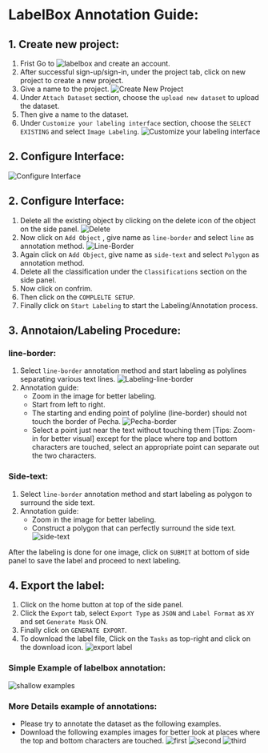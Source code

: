 # LabelBox Annotation Guide:

## 1. Create new project:
1. Frist Go to ![labelbox](https://labelbox.com/) and create an account.
1. After successful sign-up/sign-in, under the project tab, click on new project to create a new project.
1. Give a name to the project. ![Create New Project](https://raw.githubusercontent.com/10zinten/line-segmentation/master/assets/imgs/labelbox-01.png)
1. Under `Attach Dataset` section, choose the `upload new dataset` to upload the dataset.
1. Then give a name to the dataset.
1. Under `Customize your labeling interface` section, choose the `SELECT EXISTING` and select `Image Labeling`. ![Customize your labeling interface](https://raw.githubusercontent.com/10zinten/line-segmentation/master/assets/imgs/labelbox-06.png)

## 2. Configure Interface:
![Configure Interface](https://raw.githubusercontent.com/10zinten/line-segmentation/master/assets/imgs/labelbox-03.png)
## 2. Configure Interface:
1. Delete all the existing object by clicking on the delete icon of the object on the side panel. ![Delete](https://raw.githubusercontent.com/10zinten/line-segmentation/master/assets/imgs/labelbox-04.png)
1. Now click on `Add Object` , give name as `line-border` and select `line` as annotation method. ![Line-Border](https://raw.githubusercontent.com/10zinten/line-segmentation/master/assets/imgs/labelbox-05.png)
1. Again click on `Add Object`, give name as `side-text` and select `Polygon` as annotation method.
1. Delete all the classification under the `Classifications` section on the side panel.
1. Now click on confrim.
1. Then click on the `COMPLELTE SETUP`. 
1. Finally click on `Start Labeling` to start the Labeling/Annotation process.

## 3. Annotaion/Labeling Procedure:

### line-border:
1. Select `line-border` annotation method and start labeling as polylines separating various text lines. ![Labeling-line-border](https://raw.githubusercontent.com/10zinten/line-segmentation/master/assets/imgs/labelbox-07.png)
1. Annotation guide:
    - Zoom in the image for better labeling.
    - Start from left to right.
    - The starting and ending point of polyline (line-border) should not touch the border of Pecha. ![Pecha-border](https://raw.githubusercontent.com/10zinten/line-segmentation/master/assets/imgs/labelbox-08.gif)
    - Select a point just near the text without touching them [Tips: Zoom-in for better visual] except for the place where top and bottom characters are touched, select an appropriate point can separate out the two characters.
    
### Side-text:
1. Select `line-border` annotation method and start labeling as polygon to surround the side text.
1. Annotation guide:
    - Zoom in the image for better labeling.
    - Construct a polygon that can perfectly surround the side text. ![side-text](https://raw.githubusercontent.com/10zinten/line-segmentation/master/assets/imgs/labelbox-09.gif)
    
After the labeling is done for one image, click on `SUBMIT` at bottom of side panel to save the label and proceed to next labeling.
    
## 4. Export the label: 
1. Click on the home button at top of the side panel.
1. Click the `Export` tab, select `Export Type` as `JSON` and `Label Format` as `XY` and set `Generate Mask` ON.
1. Finally click on `GENERATE EXPORT`. 
1. To download the label file, Click on the `Tasks` as top-right and click on the download icon. 
![export label](https://raw.githubusercontent.com/10zinten/line-segmentation/master/assets/imgs/labelbox-10.png)

### Simple Example of labelbox annotation:
![shallow examples](https://raw.githubusercontent.com/10zinten/line-segmentation/master/assets/imgs/page-01.png)

### More Details example of annotations:
- Please try to annotate the dataset as the following examples.
- Download the following examples images for better look at places where the top and bottom characters are touched.
![first](https://raw.githubusercontent.com/10zinten/line-segmentation/master/assets/imgs/page-004-labeled.png)
![second](https://raw.githubusercontent.com/10zinten/line-segmentation/master/assets/imgs/page-004-labeled.png) 
![third](https://raw.githubusercontent.com/10zinten/line-segmentation/master/assets/imgs/page-007-labeled.png)
